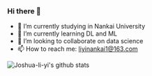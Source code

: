 ### Hi there 👋

<!--
**Joshua-li-yi/Joshua-li-yi** is a ✨ _special_ ✨ repository because its `README.md` (this file) appears on your GitHub profile.

Here are some ideas to get you started:

- 🔭 I’m currently working on ...
- 🌱 I’m currently learning ...
- 👯 I’m looking to collaborate on ...
- 🤔 I’m looking for help with ...
- 💬 Ask me about ...
- 📫 How to reach me: ...
- 😄 Pronouns: ...
- ⚡ Fun fact: ...
-->

- 🔭 I’m currently studying in Nankai University
- 🌱 I’m currently learning DL and ML
- 👯 I’m looking to collaborate on data science
- 📫 How to reach me: liyinankai1@163.com

![Joshua-li-yi's github stats](https://github-readme-stats.vercel.app/api?username=Joshua-li-yi&show_icons=true&title_color=fff&icon_color=79ff97&text_color=9f9f9f&bg_color=151515)
